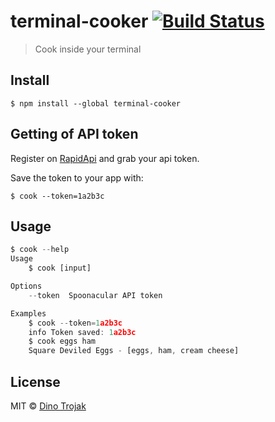 # terminal-cooker [![Build Status](https://travis-ci.org/dinodsaurus/terminal-cooker.svg?branch=master)](https://travis-ci.org/dinodsaurus/terminal-cooker)

> Cook inside your terminal


## Install

```
$ npm install --global terminal-cooker
```

## Getting of API token
Register on [RapidApi](https://rapidapi.com/spoonacular/api/recipe-food-nutrition) and grab your api token.

Save the token to your app with:
```
$ cook --token=1a2b3c
```


## Usage

```js
$ cook --help
Usage
	$ cook [input]

Options
	--token  Spoonacular API token

Examples
	$ cook --token=1a2b3c
	info Token saved: 1a2b3c
	$ cook eggs ham
	Square Deviled Eggs - [eggs, ham, cream cheese]
```


## License

MIT © [Dino Trojak](https://dinodsaur.us)
